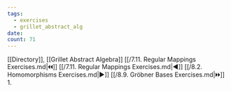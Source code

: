 ```yaml
---
tags:
  - exercises
  - grillet_abstract_alg
date:
count: 71
---
```

[[Directory]], [[Grillet Abstract Algebra]]
[[/7.11. Regular Mappings Exercises.md|🞀🞀]] [[/7.11. Regular Mappings Exercises.md|◀]] [[/8.2. Homomorphisms Exercises.md|▶]] [[/8.9. Gröbner Bases Exercises.md|🞂🞂]]
1. 